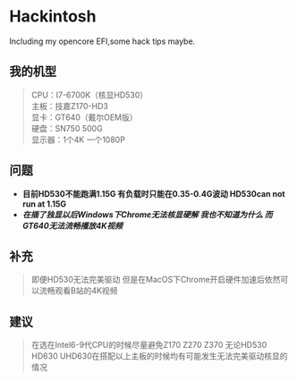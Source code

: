 # Hackintosh
Including my opencore EFI,some hack tips maybe.  

## 我的机型
> CPU：I7-6700K（核显HD530）  
主板：技嘉Z170-HD3  
显卡：GT640（戴尔OEM版）  
硬盘：SN750 500G  
显示器：1个4K 一个1080P

## 问题
- **目前HD530不能跑满1.15G 有负载时只能在0.35-0.4G波动 HD530can not run at 1.15G**  
- ***在插了独显以后Windows下Chrome无法核显硬解 我也不知道为什么 而GT640无法流畅播放4K视频***

## 补充
> 即便HD530无法完美驱动 但是在MacOS下Chrome开启硬件加速后依然可以流畅观看B站的4K视频 

## 建议
> 在选在Intel6-9代CPU的时候尽量避免Z170 Z270 Z370 无论HD530 HD630 UHD630在搭配以上主板的时候均有可能发生无法完美驱动核显的情况

